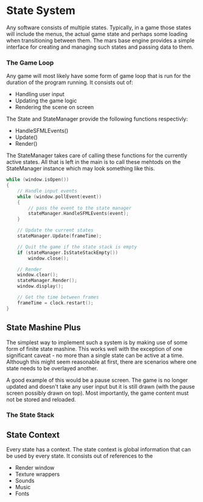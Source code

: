# State System

Any software consists of multiple states. Typically, in a game those states will include the menus, the actual game state and perhaps some loading when transitioning between them. The mars base engine provides a simple interface for creating and managing such states and passing data to them.

### The Game Loop
Any game will most likely have some form of game loop that is run for the duration of the program running. It consists out of:

- Handling user input
- Updating the game logic
- Rendering the scene on screen

The State and StateManager provide the following functions respectivly:
- HandleSFMLEvents()
- Update()
- Render()

The StateManager takes care of calling these functions for the currently active states. All that is left in the main is to call these mehtods on the StateManager instance which may look something like this.

```cpp
while (window.isOpen())
{
    // Handle input events
    while (window.pollEvent(event))
	{
		// pass the event to the state manager
		stateManager.HandleSFMLEvents(event);
	}

    // Update the current states
    stateManager.Update(frameTime);

    // Quit the game if the state stack is empty
    if (stateManager.IsStateStackEmpty())
        window.close();

    // Render
    window.clear();
	stateManager.Render();
	window.display();

    // Get the time between frames
    frameTime = clock.restart();
}
```

## State Mashine Plus
The simplest way to implement such a system is by making use of some form of finite state mashine. This works well with the exception of one significant caveat - no more than a single state can be active at a time. Although this might seem reasonable at first, there are scenarios where one state needs to be overlayed another.

A good example of this would be a pause screen. The game is no longer updated and doesn't take any user input but it is still drawn (with the pause screen possibly drawn on top). Most importantly, the game content must not be stored and reloaded.

### The State Stack



## State Context
Every state has a context. The state context is global information that can be used by every state. It consists out of references to the

- Render window
- Texture wrappers
- Sounds
- Music
- Fonts

